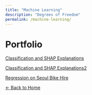 ```yaml
---
title: "Machine Learning"
description: "Degrees of Freedom"
permalink: /machine-learning/
---
```


# Portfolio

[Classification and SHAP Explanations](/pima-indians/machine-learning-pima-indians/)

[Classification and SHAP Explanations2](/machine-learning/machine-learning-pima-indians/)

[Regression on Seoul Bike Hire](/machine-learning/seoul-bike-hire/machine-learning-seoul-bike-hire/)


[← Back to Home](/)